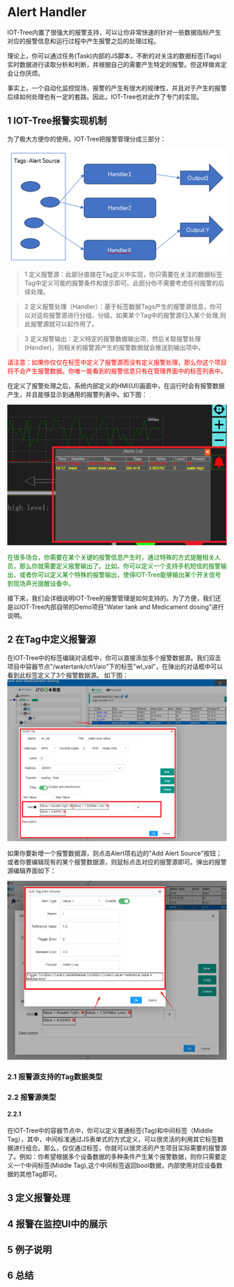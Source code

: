 Alert Handler
==

IOT-Tree内置了很强大的报警支持，可以让你非常快速的针对一些数据指标产生对应的报警信息和运行过程中产生报警之后的处理过程。

理论上，你可以通过任务(Task)内部的JS脚本，不断的对关注的数据标签(Tags)实时数据进行读取分析和判断，并根据自己的需要产生特定的报警。但这样做肯定会让你厌烦。

事实上，一个自动化监控现场，报警的产生有很大的规律性，并且对于产生的报警后续如何处理也有一定的套路。因此，IOT-Tree也对此作了专门的实现。

## 1 IOT-Tree报警实现机制

为了极大方便你的使用，IOT-Tree把报警管理分成三部分：

<img src="../img/main/m024.png" />

>1 定义报警源：此部分直接在Tag定义中实现，你只需要在关注的数据标签Tag中定义可能的报警条件和提示即可。此部分你不需要考虑任何报警的后续处理。

>2 定义报警处理（Handler）：基于标签数据Tags产生的报警源信息，你可以对这些报警源进行分组、分级。如果某个Tag中的报警源归入某个处理,则此报警源就可以起作用了。

>3 定义报警输出：定义特定的报警数据输出项，然后关联报警处理(Handler)，则相关的报警源产生的报警数据就会推送到输出项中。

<font color=red>请注意：如果你仅仅在标签中定义了报警源而没有定义报警处理，那么你这个项目将不会产生报警数据。你唯一能看到的报警信息只有在管理界面中的标签列表中。</font>

在定义了报警处理之后，系统内部定义的HMI(UI)画面中，在运行时会有报警数据产生，并且能够显示到通用的报警列表中。如下图：

<img src="../img/main/m025.png" />

<font color=green>在很多场合，你需要在某个关键的报警信息产生时，通过特殊的方式提醒相关人员，那么你就需要定义报警输出了。比如，你可以定义一个支持手机短信的报警输出，或者你可以定义某个特殊的报警输出，使得IOT-Tree能够输出某个开关信号到现场声光提醒设备中。</font>

接下来，我们会详细说明IOT-Tree的报警管理是如何支持的。为了方便，我们还是以IOT-Tree内部自带的Demo项目"Water tank and Medicament dosing"进行说明。

## 2 在Tag中定义报警源

在IOT-Tree中的标签编辑对话框中，你可以直接添加多个报警数据源。我们双击项目中容器节点"/watertank/ch1/aio"下的标签"wl_val"，在弹出的对话框中可以看到此标签定义了3个报警数据源。 如下图：
<img src="../img/main/m026.png" />

如果你要新增一个报警数据源，则点击Alert项右边的"Add Alert Source"按钮；或者你要编辑现有的某个报警数据源，则鼠标点击对应的报警源即可。弹出的报警源编辑界面如下：

<img src="../img/main/m027.png" />

### 2.1 报警源支持的Tag数据类型

### 2.2 报警源类型

#### 2.2.1 

在IOT-Tree中的容器节点中，你可以定义普通标签(Tag)和中间标签（Middle Tag），其中，中间标准通过JS表单式的方式定义，可以很灵活的利用其它标签数据进行组合。那么，仅仅通过标签，你就可以很灵活的产生项目实际需要的报警源了。例如：你希望根据多个设备数据的多种条件产生某个报警数据，则你只需要定义一个中间标签(Middle Tag),这个中间标签返回bool数据，内部使用对应设备数据的其他Tag即可。

## 3 定义报警处理

## 4 报警在监控UI中的展示

## 5 例子说明

## 6 总结
